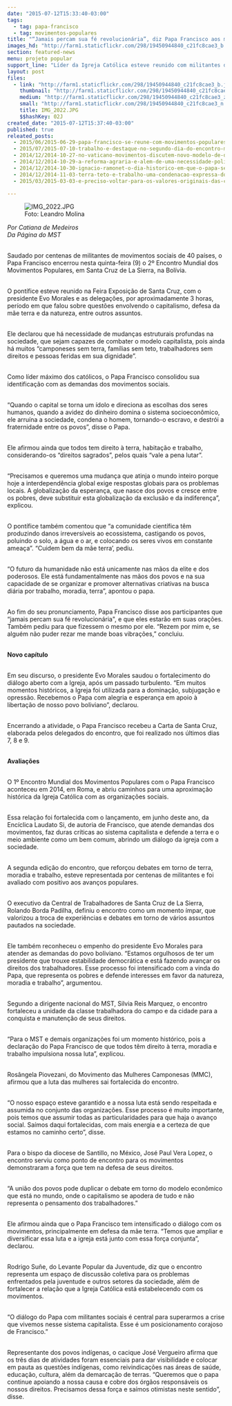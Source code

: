 ```yaml
---
date: "2015-07-12T15:33:40-03:00"
tags:
  - tag: papa-francisco
  - tag: movimentos-populares
title: "“Jamais percam sua fé revolucionária”, diz Papa Francisco aos movimentos populares"
images_hd: "http://farm1.staticflickr.com/298/19450944840_c21fc8cae3_b.jpg"
section: featured-news
menu: projeto popular
support_line: "Líder da Igreja Católica esteve reunido com militantes de 40 países, no 2º Encontro Mundial dos Movimentos Populares, em Santa Cruz de La Sierra, na Bolívia."
layout: post
files:
  - link: "http://farm1.staticflickr.com/298/19450944840_c21fc8cae3_b.jpg"
    thumbnail: "http://farm1.staticflickr.com/298/19450944840_c21fc8cae3_t.jpg"
    medium: "http://farm1.staticflickr.com/298/19450944840_c21fc8cae3_z.jpg"
    small: "http://farm1.staticflickr.com/298/19450944840_c21fc8cae3_n.jpg"
    title: IMG_2022.JPG
    $$hashKey: 02J
created_date: "2015-07-12T15:37:40-03:00"
published: true
releated_posts:
  - 2015/06/2015-06-29-papa-francisco-se-reune-com-movimentos-populares-na-bolivia.md
  - 2015/07/2015-07-10-trabalho-e-destaque-no-segundo-dia-do-encontro-mundial-dos-movimentos-populares-na-bolivia.md
  - 2014/12/2014-10-27-no-vaticano-movimentos-discutem-novo-modelo-de-desenvolvimento.md
  - 2014/12/2014-10-29-a-reforma-agraria-e-alem-de-uma-necessidade-politica-uma-obrigacao-moral-disse-papa.md
  - 2014/12/2014-10-30-ignacio-ramonet-o-dia-historico-em-que-o-papa-se-reuniu-com-os-movimentos.md
  - 2014/12/2014-11-03-terra-teto-e-trabalho-uma-condenacao-expressa-do-sistema-capitalista.md
  - 2015/03/2015-03-03-e-preciso-voltar-para-os-valores-originais-das-cooperativas-afirma-papa.md

---
```

<figure class="image"><img alt="IMG_2022.JPG" src="http://farm1.staticflickr.com/298/19450944840_c21fc8cae3_b.jpg" />
<figcaption>Foto: Leandro Molina</figcaption>
</figure>

<p><em>Por Catiana de Medeiros<br />
Da P&aacute;gina do MST</em></p>

<p><br />
Saudado por centenas de militantes de movimentos sociais de 40 pa&iacute;ses, o Papa Francisco encerrou nesta quinta-feira (9) o 2&ordm; Encontro Mundial dos Movimentos Populares, em Santa Cruz de La Sierra, na Bol&iacute;via.</p>

<p><br />
O pont&iacute;fice esteve reunido na Feira Exposi&ccedil;&atilde;o de Santa Cruz, com o presidente Evo Morales e as delega&ccedil;&otilde;es, por aproximadamente 3 horas, per&iacute;odo em que falou sobre quest&otilde;es envolvendo o capitalismo, defesa da m&atilde;e terra e da natureza, entre outros assuntos.&nbsp;</p>

<p><br />
Ele declarou que h&aacute; necessidade de mudan&ccedil;as estruturais profundas na sociedade, que sejam capazes de combater o modelo capitalista, pois ainda h&aacute; muitos &ldquo;camponeses sem terra, fam&iacute;lias sem teto, trabalhadores sem direitos e pessoas feridas em sua dignidade&rdquo;.</p>

<p><br />
Como l&iacute;der m&aacute;ximo dos cat&oacute;licos, o Papa Francisco consolidou sua identifica&ccedil;&atilde;o com as demandas dos movimentos sociais.&nbsp;</p>

<p><br />
&ldquo;Quando o capital se torna um &iacute;dolo e direciona as escolhas dos seres humanos, quando a avidez do dinheiro domina o sistema socioecon&ocirc;mico, ele arru&iacute;na a sociedade, condena o homem, tornando-o escravo, e destr&oacute;i a fraternidade entre os povos&rdquo;, disse o Papa.</p>

<p><br />
Ele afirmou ainda que todos tem direito &agrave; terra, habita&ccedil;&atilde;o e trabalho, considerando-os &ldquo;direitos sagrados&rdquo;, pelos quais &ldquo;vale a pena lutar&rdquo;.</p>

<p><br />
&ldquo;Precisamos e queremos uma mudan&ccedil;a que atinja o mundo inteiro porque hoje a interdepend&ecirc;ncia global exige respostas globais para os problemas locais. A globaliza&ccedil;&atilde;o da esperan&ccedil;a, que nasce dos povos e cresce entre os pobres, deve substituir esta globaliza&ccedil;&atilde;o da exclus&atilde;o e da indiferen&ccedil;a&rdquo;, explicou.</p>

<p><br />
O pont&iacute;fice tamb&eacute;m comentou que &ldquo;a comunidade cient&iacute;fica t&ecirc;m produzindo danos irrevers&iacute;veis ao ecossistema, castigando os povos, poluindo o solo, a &aacute;gua e o ar, e colocando os seres vivos em constante amea&ccedil;a&rdquo;. &ldquo;Cuidem bem da m&atilde;e terra&rsquo;, pediu.</p>

<p><br />
&ldquo;O futuro da humanidade n&atilde;o est&aacute; unicamente nas m&atilde;os da elite e dos poderosos. Ele est&aacute; fundamentalmente nas m&atilde;os dos povos e na sua capacidade de se organizar e promover alternativas criativas na busca di&aacute;ria por trabalho, moradia, terra&rdquo;, apontou o papa.</p>

<p><br />
Ao fim do seu pronunciamento, Papa Francisco disse aos participantes que &ldquo;jamais percam sua f&eacute; revolucion&aacute;ria&quot;, e que eles estar&atilde;o em suas ora&ccedil;&otilde;es. Tamb&eacute;m pediu para que fizessem o mesmo por ele. &ldquo;Rezem por mim e, se algu&eacute;m n&atilde;o puder rezar me mande boas vibra&ccedil;&otilde;es,&rdquo; concluiu.</p>

<p><br />
<strong>Novo cap&iacute;tulo</strong></p>

<p><br />
Em seu discurso, o presidente Evo Morales saudou o fortalecimento do di&aacute;logo aberto com a Igreja, ap&oacute;s um passado turbulento. &ldquo;Em muitos momentos hist&oacute;ricos, a Igreja foi utilizada para a domina&ccedil;&atilde;o, subjuga&ccedil;&atilde;o e opress&atilde;o. Recebemos o Papa com alegria e esperan&ccedil;a em apoio &agrave; liberta&ccedil;&atilde;o de nosso povo boliviano&rdquo;, declarou.</p>

<p><br />
Encerrando a atividade, o Papa Francisco recebeu a Carta de Santa Cruz, elaborada pelos delegados do encontro, que foi realizado nos &uacute;ltimos dias 7, 8 e 9.</p>

<p><br />
<strong>Avalia&ccedil;&otilde;es</strong></p>

<p><br />
O 1&ordm; Encontro Mundial dos Movimentos Populares com o Papa Francisco aconteceu em 2014, em Roma, e abriu caminhos para uma aproxima&ccedil;&atilde;o hist&oacute;rica da Igreja Cat&oacute;lica com as organiza&ccedil;&otilde;es sociais.&nbsp;</p>

<p><br />
Essa rela&ccedil;&atilde;o foi fortalecida com o lan&ccedil;amento, em junho deste ano, da Enc&iacute;clica Laudato Si, de autoria de Francisco, que atende demandas dos movimentos, faz duras cr&iacute;ticas ao sistema capitalista e defende a terra e o meio ambiente como um bem comum, abrindo um di&aacute;logo da igreja com a sociedade.</p>

<p><br />
A segunda edi&ccedil;&atilde;o do encontro, que refor&ccedil;ou debates em torno de terra, moradia e trabalho, esteve representada por centenas de militantes e foi avaliado com positivo aos avan&ccedil;os populares.</p>

<p><br />
O executivo da Central de Trabalhadores de Santa Cruz de La Sierra, Rolando Borda Padilha, definiu o encontro como um momento &iacute;mpar, que valorizou a troca de experi&ecirc;ncias e debates em torno de v&aacute;rios assuntos pautados na sociedade.&nbsp;</p>

<p><br />
Ele tamb&eacute;m reconheceu o empenho do presidente Evo Morales para atender as demandas do povo boliviano.&nbsp;&ldquo;Estamos orgulhosos de ter um presidente que trouxe estabilidade democr&aacute;tica e est&aacute; fazendo avan&ccedil;ar os direitos dos trabalhadores. Esse processo foi intensificado com a vinda do Papa, que representa os pobres e defende interesses em favor da natureza, moradia e trabalho&rdquo;, argumentou.</p>

<p><br />
Segundo a dirigente nacional do MST, Silvia Reis Marquez, o encontro fortaleceu a unidade da classe trabalhadora do campo e da cidade para a conquista e manuten&ccedil;&atilde;o de seus direitos.</p>

<p><br />
&ldquo;Para o MST e demais organiza&ccedil;&otilde;es foi um momento hist&oacute;rico, pois a declara&ccedil;&atilde;o do Papa Francisco de que todos t&ecirc;m direito &agrave; terra, moradia e trabalho impulsiona nossa luta&rdquo;, explicou.</p>

<p><br />
Ros&acirc;ngela Piovezani, do Movimento das Mulheres Camponesas (MMC), afirmou que a luta das mulheres sai fortalecida do encontro.&nbsp;</p>

<p><br />
&ldquo;O nosso espa&ccedil;o esteve garantido e a nossa luta est&aacute; sendo respeitada e assumida no conjunto das organiza&ccedil;&otilde;es. Esse processo &eacute; muito importante, pois temos que assumir todas as particularidades para que haja o avan&ccedil;o social. Sa&iacute;mos daqui fortalecidas, com mais energia e a certeza de que estamos no caminho certo&rdquo;, disse.</p>

<p><br />
Para o bispo da diocese de Santillo, no M&eacute;xico, Jos&eacute; Paul Vera Lopez, o encontro serviu como ponto de encontro para os movimentos demonstraram a for&ccedil;a que tem na defesa de seus direitos.&nbsp;</p>

<p><br />
&ldquo;A uni&atilde;o dos povos pode duplicar o debate em torno do modelo econ&ocirc;mico que est&aacute; no mundo, onde o capitalismo se apodera de tudo e n&atilde;o representa o pensamento dos trabalhadores.&rdquo;</p>

<p><br />
Ele afirmou ainda que o Papa Francisco tem intensificado o di&aacute;logo com os movimentos, principalmente em defesa da m&atilde;e terra. &ldquo;Temos que ampliar e diversificar essa luta e a igreja est&aacute; junto com essa for&ccedil;a conjunta&rdquo;, declarou.</p>

<p><br />
Rodrigo Su&ntilde;e, do Levante Popular da Juventude, diz que o encontro representa um espa&ccedil;o de discuss&atilde;o coletiva para os problemas enfrentados pela juventude e outros setores da sociedade, al&eacute;m de fortalecer a rela&ccedil;&atilde;o que a Igreja Cat&oacute;lica est&aacute; estabelecendo com os movimentos.&nbsp;</p>

<p><br />
&ldquo;O di&aacute;logo do Papa com militantes sociais &eacute; central para superarmos a crise que vivemos nesse sistema capitalista. Esse &eacute; um posicionamento corajoso de Francisco.&rdquo;</p>

<p><br />
Representante dos povos ind&iacute;genas, o cacique Jos&eacute; Vergueiro afirma que os tr&ecirc;s dias de atividades foram essenciais para dar visibilidade e colocar em pauta as quest&otilde;es ind&iacute;genas, como reivindica&ccedil;&otilde;es nas &aacute;reas de sa&uacute;de, educa&ccedil;&atilde;o, cultura, al&eacute;m da demarca&ccedil;&atilde;o de terras. &ldquo;Queremos que o papa continue apoiando a nossa causa e cobre dos &oacute;rg&atilde;os respons&aacute;veis os nossos direitos. Precisamos dessa for&ccedil;a e sa&iacute;mos otimistas neste sentido&rdquo;, disse.</p>

<p>&nbsp;</p>
